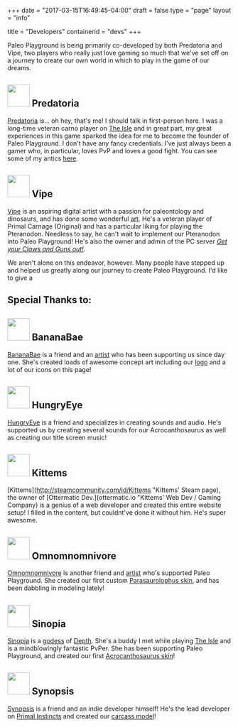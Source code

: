 +++
date = "2017-03-15T16:49:45-04:00"
draft = false
type = "page"
layout = "info"

title = "Developers"
containerid = "devs"
+++

Paleo Playground is being primarily co-developed by both Predatoria and Vipe, two players who really just love gaming so much that we've set off on a journey to create our own world in which to play in the game of our dreams.

## <img src="/img/devs/PredatoriaIcon.jpg" width=50> Predatoria

[Predatoria](http://steamcommunity.com/id/Predatoria/ "Predatoria's Steam page") is... oh hey, that's me!  I should talk in first-person here.  I was a long-time veteran carno player on [The Isle](http://store.steampowered.com/app/376210/ "The Isle's Steam Page") and in great part, my great experiences in this game sparked the idea for me to become the founder of Paleo Playground.  I don't have any fancy credentials.  I've just always been a gamer who, in particular, loves PvP and loves a good fight.  You can see some of my antics [here](https://www.youtube.com/channel/UCmYBMJFBBYgMOLPystoqMyA "Predatoria's Youtube Channel").


## <img src="/img/devs/VipeIcon.jpg" width=50> Vipe

[Vipe](http://steamcommunity.com/id/Vipe_lc_cfx/ "Vipe's Steam page") is an aspiring digital artist with a passion for paleontology and dinosaurs, and has done some wonderful [art](http://thy-vipe.deviantart.com/ "Vipe's Deviantart").  He's a veteran player of Primal Carnage (Original) and has a particular liking for playing the Pteranodon.  Needless to say, he can't wait to implement our Pteranodon into Paleo Playground!  He's also the owner and admin of the PC server [_Get your Claws and Guns out!_](https://docs.google.com/document/d/1owuv0oIPO-FXLJcQUBbB0pGlxQr9_Qjbntt2IuhHBjE/edit "Server Info").

We aren't alone on this endeavor, however.  Many people have stepped up and helped us greatly along our journey to create Paleo Playground.  I'd like to give a
## Special Thanks to:

## <img src="/img/devs/BananaBaeIcon.jpg" width=50> BananaBae
[BananaBae](http://steamcommunity.com/profiles/76561198196685093/ "BananaBae's Steam page") is a friend and an [artist](https://bananasareappealing.tumblr.com/ "BananaBae's Tumblr") who has been supporting us since day one.  She's created loads of awesome concept art including our [logo](/img/devs/PaleoPlaygroundIcon.png "Logo Image") and a lot of our icons on this page!

## <img src="/img/devs/HungryEyeIcon.jpg" width=50> HungryEye
[HungryEye](http://steamcommunity.com/profiles/76561198115008699/ "HungryEye's Steam page") is a friend and specializes in creating sounds and audio.  He's supported us by creating several sounds for our Acrocanthosaurus as well as creating our title screen music!

## <img src="/img/devs/KittemsIcon.png" width=50> Kittems
[Kittems](http://steamcommunity.com/id/Kittems "Kittems' Steam page), the owner of [Ottermatic Dev.](ottermatic.io "Kittems' Web Dev / Gaming Company) is a genius of a web developer and created this entire website setup!  I filled in the content, but couldnt've done it without him.  He's super awesome.

## <img src="/img/devs/OmnomnomnivoreIcon.jpg" width=50> Omnomnomnivore
[Omnomnomnivore](http://steamcommunity.com/profiles/76561198124262389/ "Omnomnomnivore's Steam page") is another friend and [artist](http://eclipseadamah.deviantart.com/ "Omnomnomnivore's Deviantart") who's supported Paleo Playground.  She created our first custom [Parasaurolophus skin](/img/devs/ParaSkin.png "Para Skin"), and has been dabbling in modeling lately!

## <img src="/img/devs/SinopiaIcon.jpg" width=50> Sinopia
[Sinopia](http://steamcommunity.com/profiles/76561198166827219/ "Sinopia's Steam page") is a [godess](https://www.youtube.com/channel/UCOVyCg4zDifJPgkgukronGw "Sinopia's Youtube channel") of [Depth](http://store.steampowered.com/app/274940/ "Depth's Steam Page").  She's a buddy I met while playing [The Isle](http://store.steampowered.com/app/376210/ "The Isle's Steam Page") and is a mindblowingly fantastic PvPer.  She has been supporting Paleo Playground, and created our first [Acrocanthosaurus skin](/img/devs/AcroSkin.png "Acro Skin")!

## <img src="/img/devs/SynopsisIcon.png" width=50> Synopsis
[Synopsis](http://steamcommunity.com/profiles/76561198263149243/ "Synopsis' Steam page") is a friend and an indie developer himself!  He's the lead developer on [Primal Instincts](https://discord.gg/8AAHgsd "Primal Instincts Discord") and created our [carcass model](/img/devs/Carcass.png "Carcass Image")!

